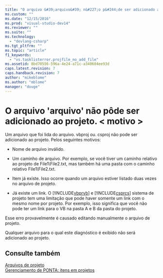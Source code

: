 ```yaml
---
title: "O arquivo &#39;arquivo&#39; n&#227;o p&#244;de ser adicionado ao projeto. &lt; motivo &gt; | Microsoft Docs"
ms.custom: ""
ms.date: "12/15/2016"
ms.prod: "visual-studio-dev14"
ms.reviewer: ""
ms.suite: ""
ms.technology: 
  - "devlang-csharp"
ms.tgt_pltfrm: ""
ms.topic: "article"
f1_keywords: 
  - "vs.tasklisterror.projfile_no_add_file"
ms.assetid: 8bd70556-596a-4e24-a71c-a340604ee93d
caps.latest.revision: 7
caps.handback.revision: 7
author: "mikeblome"
ms.author: "mblome"
manager: "douge"
---
```

# O arquivo &#39;arquivo&#39; n&#227;o p&#244;de ser adicionado ao projeto. &lt; motivo &gt;
Um arquivo que foi lida do arquivo. vbproj ou. csproj não pode ser adicionado ao projeto. Pelos seguintes motivos:  
  
-   Nome de arquivo inválido.  
  
-   Um caminho de arquivo. Por exemplo, se você tiver um caminho relativo ao projeto de File1\\File2.txt, mas também há uma pasta com o caminho relativo File1\\File2.txt.  
  
-   Item já existe. Isso ocorre quando um arquivo estiver listado duas vezes no arquivo de projeto.  
  
-   Já existe um link. O [!INCLUDE[vbprvb](../code-quality/includes/vbprvb_md.md)] e [!INCLUDE[csprcs](../data-tools/includes/csprcs_md.md)] sistema de projeto tem uma limitação que pode haver somente um link com o mesmo nome por projeto. Por exemplo, isso significa que você não pode ter um link para o VB na pasta A e B da pasta do projeto.  
  
 Esse erro provavelmente é causado editando manualmente o arquivo de projeto.  
  
 Qualquer arquivo para o qual este diagnóstico é exibido não será adicionado ao projeto.  
  
## Consulte também  
 [Arquivos de projeto](/visual-cpp/ide/project-files)   
 [Gerenciamento de PONTA: itens em projetos](http://msdn.microsoft.com/pt-br/762e606b-7f44-4b66-97a1-e30a703654a0)